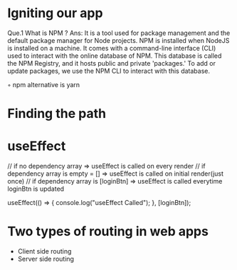 # Igniting our app

Que.1 What is NPM ?
Ans: It is a tool used for package management and the default package manager for Node projects. NPM is installed when NodeJS is installed on a machine. It comes with a command-line interface (CLI) used to interact with the online database of NPM. This database is called the NPM Registry, and it hosts public and private 'packages.' To add or update packages, we use the NPM CLI to interact with this database.

◦ npm alternative is yarn

# Finding the path
# useEffect
// if no dependency array => useEffect is called on every render
// if dependency array is empty = [] => useEffect is called on initial render(just once)
// if dependency array is [loginBtn] => useEffect is called everytime loginBtn is updated

useEffect(() => {
console.log("useEffect Called");
}, [loginBtn]);

# Two types of routing in web apps
- Client side routing
- Server side routing